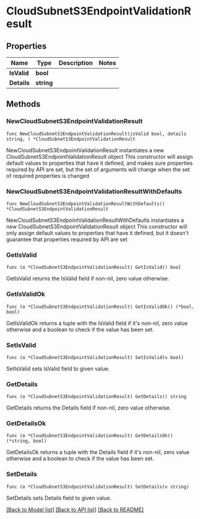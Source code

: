 # CloudSubnetS3EndpointValidationResult

## Properties

Name | Type | Description | Notes
------------ | ------------- | ------------- | -------------
**IsValid** | **bool** |  | 
**Details** | **string** |  | 

## Methods

### NewCloudSubnetS3EndpointValidationResult

`func NewCloudSubnetS3EndpointValidationResult(isValid bool, details string, ) *CloudSubnetS3EndpointValidationResult`

NewCloudSubnetS3EndpointValidationResult instantiates a new CloudSubnetS3EndpointValidationResult object
This constructor will assign default values to properties that have it defined,
and makes sure properties required by API are set, but the set of arguments
will change when the set of required properties is changed

### NewCloudSubnetS3EndpointValidationResultWithDefaults

`func NewCloudSubnetS3EndpointValidationResultWithDefaults() *CloudSubnetS3EndpointValidationResult`

NewCloudSubnetS3EndpointValidationResultWithDefaults instantiates a new CloudSubnetS3EndpointValidationResult object
This constructor will only assign default values to properties that have it defined,
but it doesn't guarantee that properties required by API are set

### GetIsValid

`func (o *CloudSubnetS3EndpointValidationResult) GetIsValid() bool`

GetIsValid returns the IsValid field if non-nil, zero value otherwise.

### GetIsValidOk

`func (o *CloudSubnetS3EndpointValidationResult) GetIsValidOk() (*bool, bool)`

GetIsValidOk returns a tuple with the IsValid field if it's non-nil, zero value otherwise
and a boolean to check if the value has been set.

### SetIsValid

`func (o *CloudSubnetS3EndpointValidationResult) SetIsValid(v bool)`

SetIsValid sets IsValid field to given value.


### GetDetails

`func (o *CloudSubnetS3EndpointValidationResult) GetDetails() string`

GetDetails returns the Details field if non-nil, zero value otherwise.

### GetDetailsOk

`func (o *CloudSubnetS3EndpointValidationResult) GetDetailsOk() (*string, bool)`

GetDetailsOk returns a tuple with the Details field if it's non-nil, zero value otherwise
and a boolean to check if the value has been set.

### SetDetails

`func (o *CloudSubnetS3EndpointValidationResult) SetDetails(v string)`

SetDetails sets Details field to given value.



[[Back to Model list]](../README.md#documentation-for-models) [[Back to API list]](../README.md#documentation-for-api-endpoints) [[Back to README]](../README.md)


